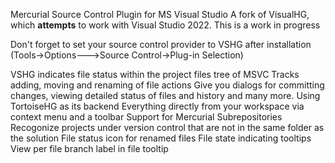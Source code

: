 Mercurial Source Control Plugin for MS Visual Studio
A fork of VisualHG, which **attempts** to work with Visual Studio 2022.
This is a work in progress

Don't forget to set your source control provider to VSHG after installation (Tools->Options--->Source Control->Plug-in Selection)

VSHG indicates file status within the project files tree of MSVC Tracks adding, moving and renaming of file actions Give you dialogs for committing changes, viewing detailed status of files and history and many more. Using TortoiseHG as its backend Everything directly from your workspace via context menu and a toolbar Support for Mercurial Subrepositories Recogonize projects under version control that are not in the same folder as the solution File status icon for renamed files File state indicating tooltips View per file branch label in file tooltip
